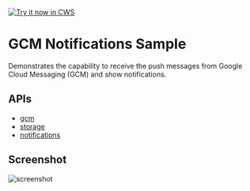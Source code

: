 <a target="_blank" href="https://chrome.google.com/webstore/detail/gpededflkpcoehfjpdecdkoiagajloin">![Try it now in CWS](https://raw.github.com/GoogleChrome/chrome-app-samples/master/tryitnowbutton.png "Click here to install this sample from the Chrome Web Store")</a>


# GCM Notifications Sample

Demonstrates the capability to receive the push messages from Google Cloud Messaging (GCM) and show notifications.

## APIs

* [gcm](https://developer.chrome.com/apps/gcm)
* [storage](https://developer.chrome.com/apps/storage)
* [notifications](https://developer.chrome.com/apps/notifications)


## Screenshot
![screenshot](/apps/samples/gcm-notifications/assets/screenshot_1280_800.png)
